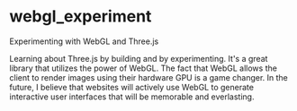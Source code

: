 # webgl_experiment
Experimenting with WebGL and Three.js

Learning about Three.js by building and by experimenting. It's a great library that utilizes the power of WebGL.
The fact that WebGL allows the client to render images using their hardware GPU is a game changer.
In the future, I believe that websites will actively use WebGL to generate interactive user interfaces that will be memorable and everlasting.
